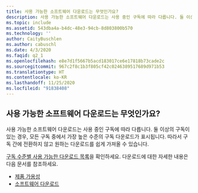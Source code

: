 ```yaml
---
title: 사용 가능한 소프트웨어 다운로드는 무엇인가요?
description: 사용 가능한 소프트웨어 다운로드는 사용 중인 구독에 따라 다릅니다. 둘 이상의 구독이 있는 경우...
ms.topic: include
ms.assetid: 543dba4a-b4dc-48e3-94cb-8d803800b570
ms.technology: ''
author: CaityBuschlen
ms.author: cabuschl
ms.date: 4/3/2020
ms.faqid: q2_1
ms.openlocfilehash: e8e7d1f5667b5acd183017ce6e17818b73cade2c
ms.sourcegitcommit: 967c2f8c1b3f805cf42c0246389517689d971b53
ms.translationtype: HT
ms.contentlocale: ko-KR
ms.lasthandoff: 11/25/2020
ms.locfileid: "91838408"
---
```

## <a name="what-software-downloads-are-available"></a>사용 가능한 소프트웨어 다운로드는 무엇인가요?

사용 가능한 소프트웨어 다운로드는 사용 중인 구독에 따라 다릅니다. 둘 이상의 구독이 있는 경우, 모든 구독 중에서 가장 높은 수준의 구독 다운로드가 표시됩니다. 따라서 구독 간에 전환하지 않고 원하는 다운로드를 쉽게 가져올 수 있습니다.

[구독 수준별 사용 가능한 다운로드 목록](https://download.microsoft.com/download/1/5/4/15454442-CF17-47B9-A65D-DF84EF88511B/Visual_Studio_by_Subscription_Level.xlsx)을 확인하세요. 다운로드에 대한 자세한 내용은 다음 문서를 참조하세요.

- [제품 가용성](https://docs.microsoft.com/visualstudio/subscriptions/product-availability)
- [소프트웨어 다운로드](https://docs.microsoft.com/visualstudio/subscriptions/download-software)
